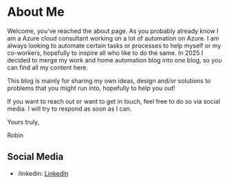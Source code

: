 # About Me

Welcome, you've reached the about page. As you probably already know I am a Azure cloud consultant working on a lot of automation on Azure. I am always looking to automate certain tasks or processes to help myself or my co-workers, hopefully to inspire all who like to do the same. In 2025 I decided to merge my work and home automation blog into one blog, so you can find all my content here.

This blog is mainly for sharing my own ideas, design and/or solutions to problems that you might run into, hopefully to help you out!

If you want to reach out or want to get in touch, feel free to do so via social media. I will try to respond as soon as I can.

Yours truly,

Robin

## Social Media

- :linkedin: [LinkedIn](https://www.linkedin.com/in/rbnmk/)